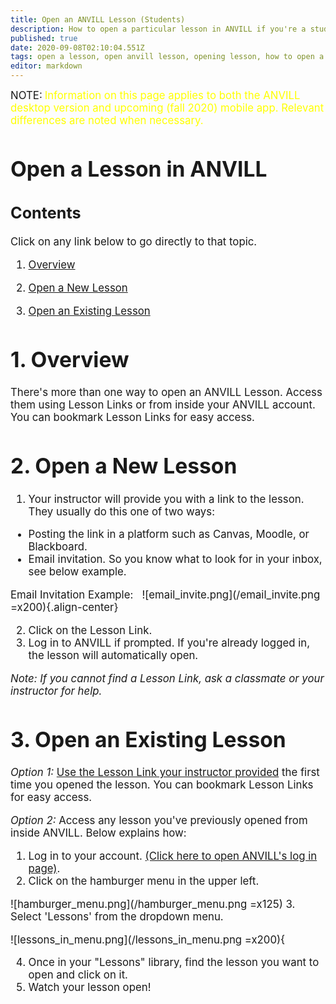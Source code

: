 ```yaml
---
title: Open an ANVILL Lesson (Students)
description: How to open a particular lesson in ANVILL if you're a student
published: true
date: 2020-09-08T02:10:04.551Z
tags: open a lesson, open anvill lesson, opening lesson, how to open a lesson, how to open lesson, open my anvill lesson, find my lesson, find lesson, anvill lesson, where is my lesson, can't find my lesson
editor: markdown
---
```


<big>NOTE:</big> <big><span style="color: yellow;"> Information on this page applies to both the ANVILL desktop version and upcoming (fall 2020) mobile app. Relevant differences are noted when necessary.</span> 

# Open a Lesson in ANVILL
  ## Contents
  Click on any link below to go directly to that topic.
  1. [Overview](/en/students/openlesson#overview)
  2. [Open a New Lesson](/en/students/openlesson#h-2-open-a-new-lesson) 

  3. [Open an Existing Lesson](/en/students/openlesson#open-an-existing-lesson) 

# 1. Overview
There's more than one way to open an ANVILL Lesson. Access them using Lesson Links or from inside your ANVILL account. You can bookmark Lesson Links for easy access. 
  
 

# 2. Open a New Lesson 
1. Your instructor will provide you with a link to the lesson. They usually do this one of two ways:
  - Posting the link in a platform such as Canvas, Moodle, or Blackboard.
  - Email invitation. So you know what to look for in your inbox, see below example.
 

Email Invitation Example:
  &nbsp;
![email_invite.png](/email_invite.png =x200){.align-center}

  2. Click on the Lesson Link. 
  3. Log in to ANVILL if prompted. If you're already logged in, the lesson will automatically open.
 
  *Note: If you cannot find a Lesson Link, ask a classmate or your instructor for help.*

# 3. Open an Existing Lesson
*Option 1:* [Use the Lesson Link your instructor provided](/en/students/openlesson#h-2-open-a-new-lesson) the first time you opened the lesson. You can bookmark Lesson Links for easy access. 

*Option 2:* Access any lesson you've previously opened from inside ANVILL. Below explains how:

  1. Log in to your account. [(Click here to open ANVILL's log in page)](https://anvill.uoregon.edu/).
  2. Click on the hamburger menu in the upper left.
  
  ![hamburger_menu.png](/hamburger_menu.png =x125)
  3. Select 'Lessons' from the dropdown menu. 
  
![lessons_in_menu.png](/lessons_in_menu.png =x200){
  
4. Once in your "Lessons" library, find the lesson you want to open and click on it.
  5. Watch your lesson open!
